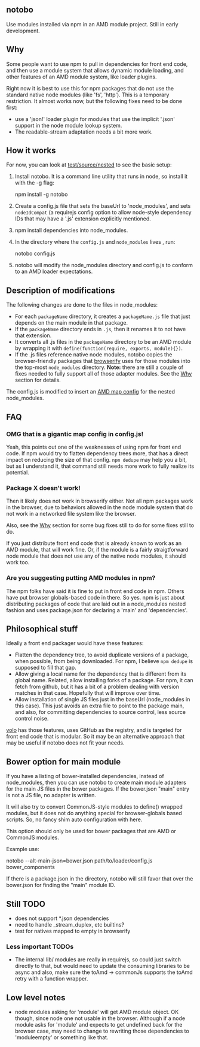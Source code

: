 
## notobo

Use modules installed via npm in an AMD module project. Still in early development.

## Why

Some people want to use npm to pull in dependencies for front end code, and then use a module system that allows dynamic module loading, and other features of an AMD module system, like loader plugins.

Right now it is best to use this for npm packages that do not use the standard native node modules (like 'fs', 'http'). This is a temporary restriction. It almost works now, but the following fixes need to be done first:

* use a 'json!' loader plugin for modules that use the implicit '.json' support in the node module lookup system.
* The readable-stream adaptation needs a bit more work.

## How it works

For now, you can look at [test/source/nested](https://github.com/jrburke/notobo/tree/master/test/source/nested) to see the basic setup:

1) Install notobo. It is a command line utility that runs in node, so install it with the -g flag:

    npm install -g notobo

2) Create a config.js file that sets the baseUrl to 'node_modules', and sets `nodeIdCompat` (a requirejs config option to allow node-style dependency IDs that may have a '.js' extension explicitly mentioned.

3) npm install dependencies into node_modules.

4) In the directory where the `config.js` and `node_modules` lives , run:

    notobo config.js

5) notobo will modify the node_modules directory and config.js to conform to an AMD loader expectations.

## Description of modifications

The following changes are done to the files in node_modules:

* For each `packageName` directory, it creates a `packageName.js` file that just depends on the main module in that package.
* If the `packageName` directory ends in `.js`, then it renames it to not have that extension.
* It converts all .js files in the `packageName` directory to be an AMD module by wrapping it with `define(function(require, exports, module){})`.
* If the .js files reference native node modules, notobo copies the browser-friendly packages that [browserify](http://browserify.org/) uses for those modules into the top-most `node_modules` directory. **Note:** there are still a couple of fixes needed to fully support all of those adapter modules. See the [Why](#why) section for details.

The config.js is modified to insert an [AMD map config](https://github.com/amdjs/amdjs-api/blob/master/CommonConfig.md#map-) for the nested node_modules.

## FAQ

### OMG that is a gigantic map config in config.js!

Yeah, this points out one of the weaknesses of using npm for front end code. If npm would try to flatten dependency trees more, that has a direct impact on reducing the size of that config. `npm dedupe` may help you a bit, but as I understand it, that command still needs more work to fully realize its potential.

### Package X doesn't work!

Then it likely does not work in browserify either. Not all npm packages work in the browser, due to behaviors allowed in the node module system that do not work in a networked file system like the browser.

Also, see the [Why](#why) section for some bug fixes still to do for some fixes still to do.

If you just distribute front end code that is already known to work as an AMD module, that will work fine. Or, if the module is a fairly straigtforward node module that does not use any of the native node modules, it should work too.

### Are you suggesting putting AMD modules in npm?

The npm folks have said it is fine to put in front end code in npm. Others have put browser globals-based code in there. So yes. npm is just about distributing packages of code that are laid out in a node_modules nested fashion and uses package.json for declaring a 'main' and 'dependencies'.

## Philosophical stuff

Ideally a front end packager would have these features:

* Flatten the dependency tree, to avoid duplicate versions of a package, when possible, from being downloaded. For npm, I believe `npm dedupe` is supposed to fill that gap.
* Allow giving a local name for the dependency that is different from its global name. Related, allow installing forks of a package. For npm, it can fetch from github, but it has a bit of a problem dealing with version matches in that case. Hopefully that will improve over time.
* Allow installation of single JS files just in the baseUrl (node_modules in this case). This just avoids an extra file to point to the package main, and also, for committing dependencies to source control, less source control noise.

[volo](http://volojs.org/) has those features, uses GitHub as the registry, and is targeted for front end code that is modular. So it may be an alternative approach that may be useful if notobo does not fit your needs.

## Bower option for main module

If you have a listing of bower-installed dependencies, instead of node_modules, then you can use notobo to create main module adapters for the main JS files in the bower packages. If the bower.json "main" entry is not a JS file, no adapter is written.

It will also try to convert CommonJS-style modules to define() wrapped modules, but it does not do anything special for browser-globals based scripts. So, no fancy shim auto configuration with here.

This option should only be used for bower packages that are AMD or CommonJS modules.

Example use:

  notobo --alt-main-json=bower.json path/to/loader/config.js bower_components

If there is a package.json in the directory, notobo will still favor that over the bower.json for finding the "main" module ID.

## Still TODO

* does not support *.json dependencies
* need to handle _stream_duplex, etc builtins?
* test for natives mapped to empty in browserify

### Less important TODOs

* The internal lib/ modules are really in requirejs, so could just switch directly to that, but would need to update the consuming libraries to be async and also, make sure the toAmd -> commonJs supports the toAmd retry with a function wrapper.

## Low level notes

* node modules asking for 'module' will get AMD module object. OK though, since node one not usable in the browser. Although if a node module asks for 'module' and expects to get undefined back for the browser case, may need to change to rewriting those dependencies to 'moduleempty' or something like that.
